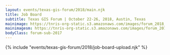 ```yaml
---
layout: events/texas-gis-forum/2018/main.njk
title: Job Board
subtitle: Texas GIS Forum | October 22-26, 2018, Austin, Texas
mainimage: https://tnris-org-static.s3.amazonaws.com/images/forum_2018_sapling_larger.jpg
mainimagesm: https://tnris-org-static.s3.amazonaws.com/images/forum_2018_sapling_larger_sm_front.jpg
bodyClass: forum-sub-2017
---
```

<div>
  {% include "events/texas-gis-forum/2018/job-board-upload.njk" %}
</div>
